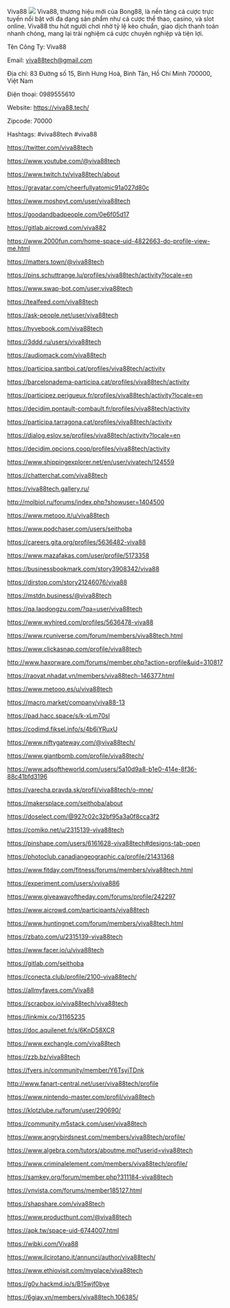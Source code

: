 Viva88
![](https://s3-ap-northeast-1.amazonaws.com/g0v-hackmd-images/uploads/upload_bca00e457d39593a76bff44a6535b111.jpg)
Viva88, thương hiệu mới của Bong88, là nền tảng cá cược trực tuyến nổi bật với đa dạng sản phẩm như cá cược thể thao, casino, và slot online. Viva88 thu hút người chơi nhờ tỷ lệ kèo chuẩn, giao dịch thanh toán nhanh chóng, mang lại trải nghiệm cá cược chuyên nghiệp và tiện lợi.

Tên Công Ty: Viva88

Email: viva88tech@gmail.com

Địa chỉ: 83 Đường số 15, Bình Hưng Hoà, Bình Tân, Hồ Chí Minh 700000, Việt Nam

Điện thoại: 0989555610

Website: https://viva88.tech/

Zipcode: 70000

Hashtags: #viva88tech #viva88

https://twitter.com/viva88tech

https://www.youtube.com/@viva88tech

https://www.twitch.tv/viva88tech/about

https://gravatar.com/cheerfullyatomic91a027d80c

https://www.moshpyt.com/user/viva88tech

https://goodandbadpeople.com/0e6f05d17

https://gitlab.aicrowd.com/viva882

https://www.2000fun.com/home-space-uid-4822663-do-profile-view-me.html

https://matters.town/@viva88tech

https://pins.schuttrange.lu/profiles/viva88tech/activity?locale=en

https://www.swap-bot.com/user:viva88tech

https://tealfeed.com/viva88tech

https://ask-people.net/user/viva88tech

https://hyvebook.com/viva88tech

https://3ddd.ru/users/viva88tech

https://audiomack.com/viva88tech

https://participa.santboi.cat/profiles/viva88tech/activity

https://barcelonadema-participa.cat/profiles/viva88tech/activity

https://participez.perigueux.fr/profiles/viva88tech/activity?locale=en

https://decidim.pontault-combault.fr/profiles/viva88tech/activity

https://participa.tarragona.cat/profiles/viva88tech/activity

https://dialog.eslov.se/profiles/viva88tech/activity?locale=en

https://decidim.opcions.coop/profiles/viva88tech/activity

https://www.shippingexplorer.net/en/user/vivatech/124559

https://chatterchat.com/viva88tech

https://viva88tech.gallery.ru/

http://molbiol.ru/forums/index.php?showuser=1404500

https://www.metooo.it/u/viva88tech

https://www.podchaser.com/users/seithoba

https://careers.gita.org/profiles/5636482-viva88

https://www.mazafakas.com/user/profile/5173358

https://businessbookmark.com/story3908342/viva88

https://dirstop.com/story21246076/viva88

https://mstdn.business/@viva88tech

https://qa.laodongzu.com/?qa=user/viva88tech

https://www.wvhired.com/profiles/5636478-viva88

https://www.rcuniverse.com/forum/members/viva88tech.html

https://www.clickasnap.com/profile/viva88tech

http://www.haxorware.com/forums/member.php?action=profile&uid=310817

https://raovat.nhadat.vn/members/viva88tech-146377.html

https://www.metooo.es/u/viva88tech

https://macro.market/company/viva88-13

https://pad.hacc.space/s/k-xLm70sl

https://codimd.fiksel.info/s/4b6iYRuxU

https://www.niftygateway.com/@viva88tech/

https://www.giantbomb.com/profile/viva88tech/

https://www.adsoftheworld.com/users/5a10d9a8-b1e0-414e-8f36-88c41bfd3196

https://varecha.pravda.sk/profil/viva88tech/o-mne/

https://makersplace.com/seithoba/about

https://doselect.com/@927c02c32bf95a3a0f8cca3f2

https://comiko.net/u/2315139-viva88tech

https://pinshape.com/users/6161628-viva88tech#designs-tab-open

https://photoclub.canadiangeographic.ca/profile/21431368

https://www.fitday.com/fitness/forums/members/viva88tech.html

https://experiment.com/users/vviva886

https://www.giveawayoftheday.com/forums/profile/242297

https://www.aicrowd.com/participants/viva88tech

https://www.huntingnet.com/forum/members/viva88tech.html

https://zbato.com/u/2315139-viva88tech

https://www.facer.io/u/viva88tech

https://gitlab.com/seithoba

https://conecta.club/profile/2100-viva88tech/

https://allmyfaves.com/Viva88

https://scrapbox.io/viva88tech/viva88tech

https://linkmix.co/31165235

https://doc.aquilenet.fr/s/6KnD58XCR

https://www.exchangle.com/viva88tech

https://zzb.bz/viva88tech

https://fyers.in/community/member/Y6TsyiTDnk

http://www.fanart-central.net/user/viva88tech/profile

https://www.nintendo-master.com/profil/viva88tech

https://klotzlube.ru/forum/user/290690/

https://community.m5stack.com/user/viva88tech

https://www.angrybirdsnest.com/members/viva88tech/profile/

https://www.algebra.com/tutors/aboutme.mpl?userid=viva88tech

https://www.criminalelement.com/members/viva88tech/profile/

https://samkey.org/forum/member.php?311184-viva88tech

https://vnvista.com/forums/member185127.html

https://shapshare.com/viva88tech

https://www.producthunt.com/@viva88tech

https://apk.tw/space-uid-6744007.html

https://wibki.com/Viva88

https://www.ilcirotano.it/annunci/author/viva88tech/

https://www.ethiovisit.com/myplace/viva88tech

https://g0v.hackmd.io/s/B15wjf0bye

https://6giay.vn/members/viva88tech.106385/